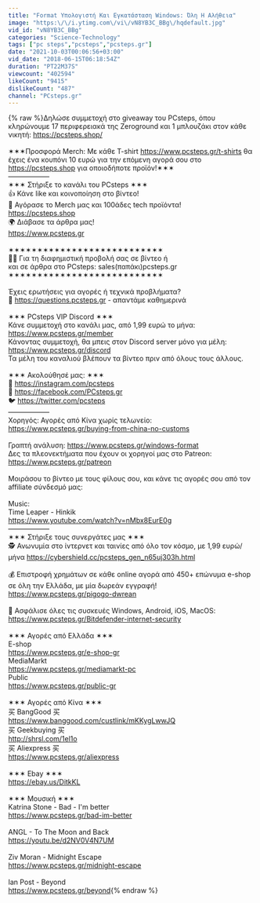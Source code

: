 ```yaml
---
title: "Format Υπολογιστή Και Εγκατάσταση Windows: Όλη Η Αλήθεια"
image: "https:\/\/i.ytimg.com\/vi\/vN8YB3C_BBg\/hqdefault.jpg"
vid_id: "vN8YB3C_BBg"
categories: "Science-Technology"
tags: ["pc steps","pcsteps","pcsteps.gr"]
date: "2021-10-03T00:06:56+03:00"
vid_date: "2018-06-15T06:18:54Z"
duration: "PT22M37S"
viewcount: "402594"
likeCount: "9415"
dislikeCount: "487"
channel: "PCsteps.gr"
---
```

{% raw %}Δηλώσε συμμετοχή στο giveaway του PCsteps, όπου κληρώνουμε 17 περιφερειακά της Zeroground και 1 μπλουζάκι στον κάθε νικητή: <a rel="nofollow" target="blank" href="https://pcsteps.shop/">https://pcsteps.shop/</a><br /><br />✶✶✶Προσφορά Merch: Με κάθε T-shirt <a rel="nofollow" target="blank" href="https://www.pcsteps.gr/t-shirts">https://www.pcsteps.gr/t-shirts</a> θα έχεις ένα κουπόνι 10 ευρώ για την επόμενη αγορά σου στο <a rel="nofollow" target="blank" href="https://pcsteps.shop">https://pcsteps.shop</a> για οποιοδήποτε προϊόν!✶✶✶<br />――――――<br />✶✶✶ Στήριξε το κανάλι του PCsteps ✶✶✶<br />👍 Κάνε like και κοινοποίηση στο βίντεο!<br />👕 Αγόρασε το Μerch μας και 100άδες tech προϊόντα!<br /><a rel="nofollow" target="blank" href="https://pcsteps.shop">https://pcsteps.shop</a><br />🌍 Διάβασε τα άρθρα μας!<br /><a rel="nofollow" target="blank" href="https://www.pcsteps.gr">https://www.pcsteps.gr</a><br /><br />✶✶✶✶✶✶✶✶✶✶✶✶✶✶✶✶✶✶✶✶✶✶✶✶✶✶✶<br />🧑💼 Για τη διαφημιστική προβολή σας σε βίντεο ή<br />και σε άρθρα στο PCsteps: sales(παπάκι)pcsteps.gr<br />✶✶✶✶✶✶✶✶✶✶✶✶✶✶✶✶✶✶✶✶✶✶✶✶✶✶✶<br /><br />Έχεις ερωτήσεις για αγορές ή τεχνικά προβλήματα?<br />🔧 <a rel="nofollow" target="blank" href="https://questions.pcsteps.gr">https://questions.pcsteps.gr</a> - απαντάμε καθημερινά<br /><br />✶✶✶ PCsteps VIP Discord ✶✶✶<br />Κάνε συμμετοχή στο κανάλι μας, από 1,99 ευρώ το μήνα: <a rel="nofollow" target="blank" href="https://www.pcsteps.gr/member">https://www.pcsteps.gr/member</a><br />Κάνοντας συμμετοχή, θα μπεις στον Discord server μόνο για μέλη: <a rel="nofollow" target="blank" href="https://www.pcsteps.gr/discord">https://www.pcsteps.gr/discord</a><br />Τα μέλη του καναλιού βλέπουν τα βίντεο πριν από όλους τους άλλους.<br /><br />✶✶✶ Ακολούθησέ μας: ✶✶✶<br />📸 <a rel="nofollow" target="blank" href="https://instagram.com/pcsteps">https://instagram.com/pcsteps</a><br />📕 <a rel="nofollow" target="blank" href="https://facebook.com/PCsteps.gr">https://facebook.com/PCsteps.gr</a><br />🐦 <a rel="nofollow" target="blank" href="https://twitter.com/pcsteps">https://twitter.com/pcsteps</a><br />――――――<br />Χορηγός: Αγορές από Κίνα χωρίς τελωνείο: <a rel="nofollow" target="blank" href="https://www.pcsteps.gr/buying-from-china-no-customs">https://www.pcsteps.gr/buying-from-china-no-customs</a><br /><br />Γραπτή ανάλυση: <a rel="nofollow" target="blank" href="https://www.pcsteps.gr/windows-format">https://www.pcsteps.gr/windows-format</a><br />Δες τα πλεονεκτήματα που έχουν οι χορηγοί μας στο Patreon:<br /><a rel="nofollow" target="blank" href="https://www.pcsteps.gr/patreon">https://www.pcsteps.gr/patreon</a><br /><br />Μοιράσου το βίντεο με τους φίλους σου, και κάνε τις αγορές σου από τον affiliate σύνδεσμό μας:<br /><br />Music:<br />Time Leaper - Hinkik<br /><a rel="nofollow" target="blank" href="https://www.youtube.com/watch?v=nMbx8EurE0g">https://www.youtube.com/watch?v=nMbx8EurE0g</a><br />――――――<br />✶✶✶ Στήριξε τους συνεργάτες μας ✶✶✶<br />🕵 Ανωνυμία στο ίντερνετ και ταινίες από όλο τον κόσμο, με 1,99 ευρώ/μήνα <a rel="nofollow" target="blank" href="https://cybershield.cc/pcsteps_gen_n65uj303h.html">https://cybershield.cc/pcsteps_gen_n65uj303h.html</a><br /><br />💰 Επιστροφή χρημάτων σε κάθε online αγορά από 450+ επώνυμα e-shop σε όλη την Ελλάδα, με μία δωρεάν εγγραφή! <a rel="nofollow" target="blank" href="https://www.pcsteps.gr/pigogo-dwrean">https://www.pcsteps.gr/pigogo-dwrean</a><br /><br />🦠 Ασφάλισε όλες τις συσκευές Windows, Android, iOS, MacOS: <a rel="nofollow" target="blank" href="https://www.pcsteps.gr/Bitdefender-internet-security">https://www.pcsteps.gr/Bitdefender-internet-security</a><br /><br />✶✶✶ Αγορές από Ελλάδα ✶✶✶<br />E-shop<br /><a rel="nofollow" target="blank" href="https://www.pcsteps.gr/e-shop-gr">https://www.pcsteps.gr/e-shop-gr</a><br />MediaMarkt<br /><a rel="nofollow" target="blank" href="https://www.pcsteps.gr/mediamarkt-pc">https://www.pcsteps.gr/mediamarkt-pc</a><br />Public<br /><a rel="nofollow" target="blank" href="https://www.pcsteps.gr/public-gr">https://www.pcsteps.gr/public-gr</a><br /><br />✶✶✶ Αγορές από Κίνα ✶✶✶<br />买 BangGood 买<br /><a rel="nofollow" target="blank" href="https://www.banggood.com/custlink/mKKygLwwJQ">https://www.banggood.com/custlink/mKKygLwwJQ</a><br />买 Geekbuying 买<br /><a rel="nofollow" target="blank" href="http://shrsl.com/1el1o">http://shrsl.com/1el1o</a><br />买 Aliexpress 买<br /><a rel="nofollow" target="blank" href="https://www.pcsteps.gr/aliexpress">https://www.pcsteps.gr/aliexpress</a><br /><br />✶✶✶ Ebay ✶✶✶<br /><a rel="nofollow" target="blank" href="https://ebay.us/DitkKL">https://ebay.us/DitkKL</a><br /><br />✶✶✶ Μουσική ✶✶✶<br />Katrina Stone - Bad - I'm better<br /><a rel="nofollow" target="blank" href="https://www.pcsteps.gr/bad-im-better">https://www.pcsteps.gr/bad-im-better</a><br /><br />ANGL - To The Moon and Back<br /><a rel="nofollow" target="blank" href="https://youtu.be/d2NV0V4N7UM">https://youtu.be/d2NV0V4N7UM</a><br /><br />Ziv Moran - Midnight Escape<br /><a rel="nofollow" target="blank" href="https://www.pcsteps.gr/midnight-escape">https://www.pcsteps.gr/midnight-escape</a><br /><br />Ian Post - Beyond<br /><a rel="nofollow" target="blank" href="https://www.pcsteps.gr/beyond">https://www.pcsteps.gr/beyond</a>{% endraw %}
